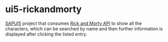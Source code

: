 # ui5-rickandmorty
[SAPUI5](https://sapui5.hana.ondemand.com) project that consumes [Rick and Morty API](https://rickandmortyapi.com) to show all the characters, which can be searched by name and then further information is displayed after clicking the listed entry.
